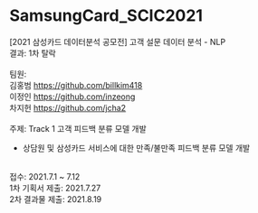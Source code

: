 # SamsungCard_SCIC2021
[2021 삼성카드 데이터분석 공모전] 고객 설문 데이터 분석 - NLP<br>
결과: 1차 탈락 <br>
<br>
팀원: <br>
김홍범 https://github.com/billkim418<br>
이정인 https://github.com/inzeong<br>
차지헌 https://github.com/jcha2<br>
<br>
주제: Track 1 고객 피드백 분류 모델 개발<br>
- 상담원 및 삼성카드 서비스에 대한 만족/불만족 피드백 분류 모델 개발<br>
<br>
접수: 2021.7.1 ~ 7.12<br>
1차 기획서 제출: 2021.7.27<br>
2차 결과물 제출: 2021.8.19<br>

